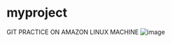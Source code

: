 # myproject
GIT PRACTICE ON AMAZON LINUX MACHINE
![image](https://github.com/sumanthpalleboina/myproject/assets/85536329/2df6ee5d-f865-4431-9dad-b2eda2766971)
